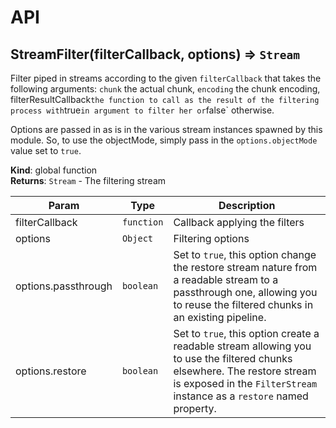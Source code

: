 # API
<a name="StreamFilter"></a>

## StreamFilter(filterCallback, options) ⇒ <code>Stream</code>
Filter piped in streams according to the given `filterCallback` that takes the
 following arguments: `chunk` the actual chunk, `encoding` the chunk encoding,
 filterResultCallback` the function to call as the result of the filtering
process with `true` in argument to filter her or `false` otherwise.

Options are passed in as is in the various stream instances spawned by this
 module. So, to use the objectMode, simply pass in the `options.objectMode`
 value set to `true`.

**Kind**: global function  
**Returns**: <code>Stream</code> - The filtering stream  

| Param | Type | Description |
| --- | --- | --- |
| filterCallback | <code>function</code> | Callback applying the filters |
| options | <code>Object</code> | Filtering options |
| options.passthrough | <code>boolean</code> | Set to `true`, this option change the restore stream nature from a readable  stream to a passthrough one, allowing you to reuse the filtered chunks in an  existing pipeline. |
| options.restore | <code>boolean</code> | Set to `true`, this option create a readable stream allowing you to use the  filtered chunks elsewhere. The restore stream is exposed in the `FilterStream`  instance as a `restore` named property. |

